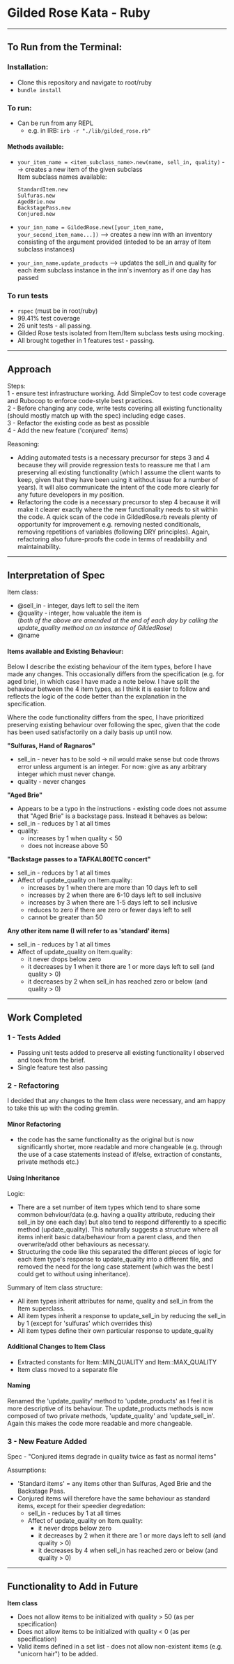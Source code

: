 # Gilded Rose Kata - Ruby
----

## To Run from the Terminal:

### Installation:
- Clone this repository and navigate to root/ruby
- `bundle install`

### To run:
- Can be run from any REPL
  - e.g. in IRB: `irb -r "./lib/gilded_rose.rb"`

#### Methods available:
- `your_item_name = <item_subclass_name>.new(name, sell_in, quality)`
  --> creates a new item of the given subclass    
  Item subclass names available:
  ```
  StandardItem.new
  Sulfuras.new
  AgedBrie.new
  BackstagePass.new
  Conjured.new
  ```

- `your_inn_name = GildedRose.new([your_item_name, your_second_item_name...])`
  --> creates a new inn with an inventory consisting of the argument provided (inteded to be an array of Item subclass instances)

- `your_inn_name.update_products`
  --> updates the sell_in and quality for each item subclass instance in the inn's inventory as if one day has passed

### To run tests
- `rspec` (must be in root/ruby)
- 99.41% test coverage
- 26 unit tests - all passing.
- Gilded Rose tests isolated from Item/Item subclass tests using mocking.
- All brought together in 1 features test - passing.

---

## Approach

Steps:    
1 - ensure test infrastructure working. Add SimpleCov to test code coverage and Rubocop to enforce code-style best practices.   
2 - Before changing any code, write tests covering all existing functionality (should mostly match up with the spec) including edge cases.    
3 - Refactor the existing code as best as possible     
4 - Add the new feature ('conjured' items)      

Reasoning:
- Adding automated tests is a necessary precursor for steps 3 and 4 because they will provide regression tests to reassure me that I am preserving all existing functionality (which I assume the client wants to keep, given that they have been using it without issue for a number of years). It will also communicate the intent of the code more clearly for any future developers in my position.
- Refactoring the code is a necessary precursor to step 4 because it will make it clearer exactly where the new functionality needs to sit within the code. A quick scan of the code in GildedRose.rb reveals plenty of opportunity for improvement e.g. removing nested conditionals, removing repetitions of variables (following DRY principles). Again, refactoring also future-proofs the code in terms of readability and maintainability.

---

## Interpretation of Spec

Item class:
- @sell_in - integer, days left to sell the item
- @quality - integer, how valuable the item is   
(*both of the above are amended at the end of each day by calling the update_quality method on an instance of GildedRose*)
- @name

#### Items available and Existing Behaviour:

Below I describe the existing behaviour of the item types, before I have made any changes. This occasionally differs from the specification (e.g. for aged brie), in which case I have made a note below. I have split the behaviour between the 4 item types, as I think it is easier to follow and reflects the logic of the code better than the explanation in the specification.

Where the code functionality differs from the spec, I have prioritized preserving existing behaviour over following the spec, given that the code has been used satisfactorily on a daily basis up until now.

**"Sulfuras, Hand of Ragnaros"**
- sell_in - never has to be sold -> nil would make sense but code throws error unless argument is an integer. For now: give as any arbitrary integer which must never change.
- quality - never changes

**"Aged Brie"**
- Appears to be a typo in the instructions - existing code does not assume that "Aged Brie" is a backstage pass. Instead it behaves as below:
- sell_in - reduces by 1 at all times
- quality:
  - increases by 1 when quality < 50
  - does not increase above 50

**"Backstage passes to a TAFKAL80ETC concert"**
- sell_in - reduces by 1 at all times
- Affect of update_quality on Item.quality:
  - increases by 1 when there are more than 10 days left to sell
  - increases by 2 when there are 6-10 days left to sell inclusive
  - increases by 3 when there are 1-5 days left to sell inclusive
  - reduces to zero if there are zero or fewer days left to sell
  - cannot be greater than 50

**Any other item name (I will refer to as 'standard' items)**
- sell_in - reduces by 1 at all times
- Affect of update_quality on Item.quality:
  - it never drops below zero
  - it decreases by 1 when it there are 1 or more days left to sell (and quality > 0)
  - it decreases by 2 when sell_in has reached zero or below (and quality > 0)

---

## Work Completed 

### 1 - Tests Added

- Passing unit tests added to preserve all existing functionality I observed and took from the brief.
- Single feature test also passing

### 2 - Refactoring 

I decided that any changes to the Item class were necessary, and am happy to take this up with the coding gremlin.

#### Minor Refactoring 
- the code has the same functionality as the original but is now significantly shorter, more readable and more changeable (e.g. through the use of a case statements instead of if/else, extraction of constants, private methods etc.)

#### Using Inheritance
Logic:
- There are a set number of item types which tend to share some common behviour/data (e.g. having a quality attribute, reducing their sell_in by one each day) but also tend to respond differently to a specific method (update_quality). This naturally suggests a structure where all items inherit basic data/behaviour from a parent class, and then overwrite/add other behaviours as necessary. 
- Structuring the code like this separated the different pieces of logic for each item type's response to update_quality into a different file, and removed the need for the long case statement (which was the best I could get to without using inheritance).

Summary of Item class structure:
- All item types inherit attributes for name, quality and sell_in from the Item superclass.
- All item types inherit a response to update_sell_in by reducing the sell_in by 1 (except for 'sulfuras' which overrides this)
- All item types define their own particular response to update_quality

#### Additional Changes to Item Class
  - Extracted constants for Item::MIN_QUALITY and Item::MAX_QUALITY
  - Item class moved to a separate file

#### Naming
Renamed the 'update_quality' method to 'update_products' as I feel it is more descriptive of its behaviour. The update_products methods is now composed of two private methods, 'update_quality' and 'update_sell_in'. Again this makes the code more readable and more changeable.

### 3 - New Feature Added

Spec - "Conjured items degrade in quality twice as fast as normal items"

Assumptions:
- 'Standard items' = any items other than Sulfuras, Aged Brie and the Backstage Pass.
- Conjured items will therefore have the same behaviour as standard items, except for their speedier degredation:
  - sell_in - reduces by 1 at all times
  - Affect of update_quality on Item.quality:
    - it never drops below zero
    - it decreases by 2 when it there are 1 or more days left to sell (and quality > 0)
    - it decreases by 4 when sell_in has reached zero or below (and quality > 0)

---

## Functionality to Add in Future

**Item class**
- Does not allow items to be initialized with quality > 50 (as per specification)
- Does not allow items to be initialized with quality < 0 (as per specification)
- Valid items defined in a set list - does not allow non-existent items (e.g. "unicorn hair") to be added.

